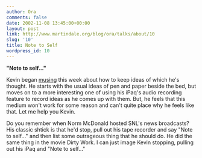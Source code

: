 ```yaml
---
author: Ora
comments: false
date: 2002-11-08 13:45:00+00:00
layout: post
link: http://www.martindale.org/blog/ora/talks/about/10
slug: '10'
title: Note to Self
wordpress_id: 10
---
```


**"Note to self..."**
  
Kevin began [musing](http://www.ketnerlake.com) this week about how to keep ideas of which he's thought. He starts with the usual ideas of pen and paper beside the bed, but moves on to a more interesting one of using his iPaq's audio recording feature to record ideas as he comes up with them. But, he feels that this medium won't work for some reason and can't quite place why he feels like that. Let me help you Kevin.
  

  
Do you remember when Norm McDonald hosted SNL's news broadcasts? His classic shtick is that he'd stop, pull out his tape recorder and say "Note to self..." and then list some outrageous thing that he should do. He did the same thing in the movie Dirty Work. I can just image Kevin stopping, pulling out his iPaq and "Note to self..."
